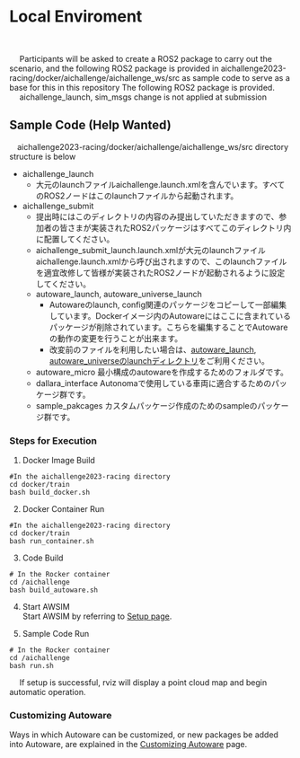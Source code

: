 # Local Enviroment

<br>

<!-- > [!REGISTER]
> Register from here!
> [https://www.jsae.or.jp/jaaic/en/index.php](https://www.jsae.or.jp/jaaic/en/index.php)

<br> -->

 &emsp; Participants will be asked to create a ROS2 package to carry out the scenario, and the following ROS2 package is provided in aichallenge2023-racing/docker/aichallenge/aichallenge_ws/src as sample code to serve as a base for this in this repository The following ROS2 package is provided.  
 &emsp; aichallenge_launch, sim_msgs change is not applied at submission

## Sample Code (Help Wanted)
 &emsp;aichallenge2023-racing/docker/aichallenge/aichallenge_ws/src directory structure is below
* aichallenge_launch
  * 大元のlaunchファイルaichallenge.launch.xmlを含んでいます。すべてのROS2ノードはこのlaunchファイルから起動されます。
* aichallenge_submit
  * 提出時にはこのディレクトリの内容のみ提出していただきますので、参加者の皆さまが実装されたROS2パッケージはすべてこのディレクトリ内に配置してください。
  * aichallenge_submit_launch.launch.xmlが大元のlaunchファイルaichallenge.launch.xmlから呼び出されますので、このlaunchファイルを適宜改修して皆様が実装されたROS2ノードが起動されるように設定してください。
  * autoware_launch, autoware_universe_launch
    * Autowareのlaunch, config関連のパッケージをコピーして一部編集しています。Dockerイメージ内のAutowareにはここに含まれているパッケージが削除されています。こちらを編集することでAutowareの動作の変更を行うことが出来ます。
    * 改変前のファイルを利用したい場合は、[autoware_launch](https://github.com/autowarefoundation/autoware_launch/tree/awsim-stable), [autoware_universeのlaunchディレクトリ](https://github.com/autowarefoundation/autoware.universe/tree/awsim-stable/launch)をご利用ください。
  * autoware_micro 最小構成のautowareを作成するためのフォルダです。
  * dallara_interface Autonomaで使用している車両に適合するためのパッケージ群です。
  * sample_pakcages カスタムパッケージ作成のためのsampleのパッケージ群です。  

### Steps for Execution

1. Docker Image Build
```
#In the aichallenge2023-racing directory
cd docker/train
bash build_docker.sh
```

2. Docker Container Run
```
#In the aichallenge2023-racing directory
cd docker/train
bash run_container.sh
```

3. Code Build
```
# In the Rocker container
cd /aichallenge
bash build_autoware.sh
 ```
 4. Start AWSIM  
Start AWSIM by referring to [Setup page](../setup/index.html).

5. Sample Code Run
 ```
# In the Rocker container
cd /aichallenge
bash run.sh
```
 &emsp; If setup is successful, rviz will display a point cloud map and begin automatic operation.
 
 ### Customizing Autoware

 Ways in which Autoware can be customized, or new packages be added into Autoware, are explained in the [Customizing Autoware](../customize/index.html) page.
